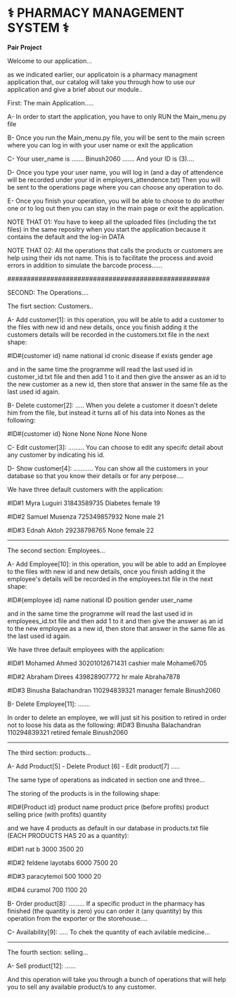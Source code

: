 # ⚕️ PHARMACY MANAGEMENT SYSTEM ⚕️ 

**Pair Project**

Welcome to our application...

as we indicated earlier, our applicatoin is a pharmacy managment application that, 
our catalog will take you through how to use our application and give a brief about our module..

First: The main Application.....

A- In order to start the application, you have to only RUN the Main_menu.py file

B- Once you run the Main_menu.py file, you will be sent to the main screen where 
you can log in with your user name or exit the application

C- Your user_name is .......  Binush2060 ....... And your ID is (3)....

D- Once you type your user name, you will log in 
(and a day of attendence will be recorded under your id in employers_attendence.txt)
 Then you will be sent to the operations page where you can choose any operation to do.

E- Once you finish your operation, you will be able to choose to do another one or to log out then you can stay in the 
main page or exit the application.

NOTE THAT 01: 
You have to keep all the uploaded files (including the txt files) in the same repositry when you start the application because it contains the default 
and the log-in DATA

NOTE THAT 02:
All the operations that calls the products or customers are help using their ids not name. This is to facilitate the process and avoid errors
in addition to simulate the barcode process......


####################################################

SECOND: The Operations....

The fisrt section: Customers..

A- Add customer[1]: in this operation, you will be able to add a customer to the files with new id and new details, once you finish adding it
the customers details will be recorded in the customers.txt file in the next shape:

#ID#{customer id}
name
national id
cronic disease if exists
gender
age

and in the same time the programme will read the last used id in customer_id.txt file and then add 1 to it and 
then give the answer as an id to the new customer as a new id, then store that answer in the same file as the last used id again.


B- Delete customer[2]: ..... 
When you delete a customer it doesn't delete him from the file, but instead it turns all of his data into Nones as the following: 

#ID#{customer id}
None
None
None
None
None

C- Edit customer[3]: .........
You can choose to edit any specifc detail about any customer by indicating his id.

D- Show customer[4]: ...........
You can show all the customers in your database so that you know their details or for any perpose....

We have three default customers with the application:

#ID#1
Myra Luguiri
31843589735
Diabetes
female
19

#ID#2
Samuel Musenza
725349857932
None
male
21

#ID#3
Ednah Aktoh
29238798765
None
female
22

************************************************************

The second section: Employees...


A- Add Employee[10]: in this operation, you will be able to add an Employee to the files with new id and new details, once you finish adding it
the employee's details will be recorded in the employees.txt file in the next shape:

#ID#{employee id}
name
national ID
position
gender
user_name

and in the same time the programme will read the last used id in employees_id.txt file and then add 1 to it and 
then give the answer as an id to the new employee as a new id, then store that answer in the same file as the last used id again.

We have three default employees with the application:

#ID#1
Mohamed Ahmed
30201012671431
cashier
male
Mohame6705

#ID#2
Abraham Direes
439828907772
hr
male
Abraha7878

#ID#3
Binusha Balachandran
110294839321
manager
female
Binush2060


B- Delete Employee[11]: .......

In order to delete an employee, we will just sit his position to retired in order not to loose his data as the following:
#ID#3
Binusha Balachandran
110294839321
retired
female
Binush2060


************************************************************

The third section: products...

A- Add Product[5] - Delete Product [6] - Edit product[7] .....

The same type of operations as indicated in section one and three.\..

The storing of the products is in the following shape:

#ID#{Product id}
product name
product price (before profits)
product selling price (with profits)
quantity

and we have 4 products as default in our database in products.txt file (EACH PRODUCTS HAS 20 as a quantity):

#ID#1
nat b
3000
3500
20

#ID#2
feldene layotabs
6000
7500
20

#ID#3
paracytemol
500
1000
20

#ID#4
curamol
700
1100
20


B- Order product[8]: .........
If a specific product in the pharmacy has finished (the quantity is zero) you can order it 
(any quantity) by this operation from the exporter or the storehouse....

C- Availability[9]: .....
To chek the quantity of each avilable medicine...

**************************************************************
The fourth section: selling...

A- Sell product[12]: ......

And this operation will take you through a bunch of operations that will help you to sell any available product/s to any customer.


